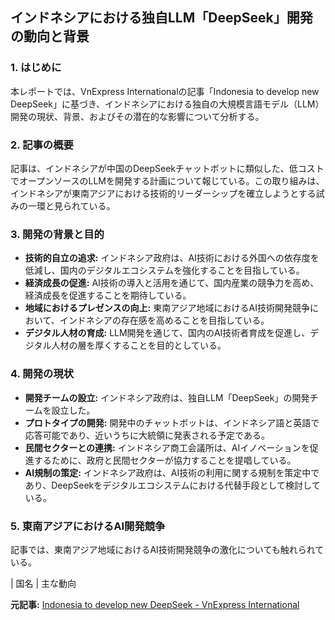 ## インドネシアにおける独自LLM「DeepSeek」開発の動向と背景

### 1. はじめに

本レポートでは、VnExpress Internationalの記事「Indonesia to develop new DeepSeek」に基づき、インドネシアにおける独自の大規模言語モデル（LLM）開発の現状、背景、およびその潜在的な影響について分析する。

### 2. 記事の概要

記事は、インドネシアが中国のDeepSeekチャットボットに類似した、低コストでオープンソースのLLMを開発する計画について報じている。この取り組みは、インドネシアが東南アジアにおける技術的リーダーシップを確立しようとする試みの一環と見られている。

### 3. 開発の背景と目的

* **技術的自立の追求:** インドネシア政府は、AI技術における外国への依存度を低減し、国内のデジタルエコシステムを強化することを目指している。
* **経済成長の促進:** AI技術の導入と活用を通じて、国内産業の競争力を高め、経済成長を促進することを期待している。
* **地域におけるプレゼンスの向上:** 東南アジア地域におけるAI技術開発競争において、インドネシアの存在感を高めることを目指している。
* **デジタル人材の育成:** LLM開発を通じて、国内のAI技術者育成を促進し、デジタル人材の層を厚くすることを目的としている。

### 4. 開発の現状

* **開発チームの設立:** インドネシア政府は、独自LLM「DeepSeek」の開発チームを設立した。
* **プロトタイプの開発:** 開発中のチャットボットは、インドネシア語と英語で応答可能であり、近いうちに大統領に発表される予定である。
* **民間セクターとの連携:** インドネシア商工会議所は、AIイノベーションを促進するために、政府と民間セクターが協力することを提唱している。
* **AI規制の策定:** インドネシア政府は、AI技術の利用に関する規制を策定中であり、DeepSeekをデジタルエコシステムにおける代替手段として検討している。

### 5. 東南アジアにおけるAI開発競争

記事では、東南アジア地域におけるAI技術開発競争の激化についても触れられている。

| 国名 | 主な動向 

**元記事:** [Indonesia to develop new DeepSeek - VnExpress International](https://e.vnexpress.net/news/news/indonesia-to-develop-new-deepseek-4851937.html)